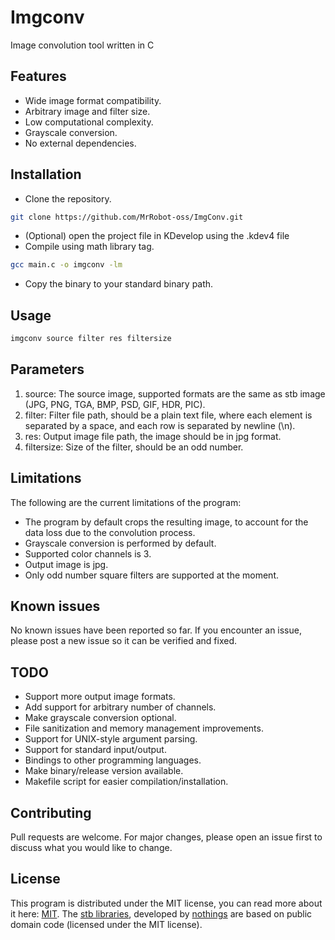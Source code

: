 # Imgconv

Image convolution tool written in C

## Features

 - Wide image format compatibility.
 - Arbitrary image and filter size.
 - Low computational complexity.
 - Grayscale conversion.
 - No external dependencies.

## Installation

 - Clone the repository.
```bash
git clone https://github.com/MrRobot-oss/ImgConv.git
```
 - (Optional) open the project file in KDevelop using the .kdev4 file
 - Compile using math library tag.
```bash
gcc main.c -o imgconv -lm
```
 - Copy the binary to your standard binary path.

## Usage

```bash
imgconv source filter res filtersize
```
## Parameters

 1. source: The source image, supported formats are the same as stb image (JPG, PNG, TGA, BMP, PSD, GIF, HDR, PIC).
 2. filter: Filter file path, should be a plain text file, where each element is separated by a space, and each row is separated by newline (\n).
 3. res:  Output image file path, the image should be in jpg format.
 4. filtersize: Size of the filter, should be an odd number.

## Limitations
The following are the current limitations of the program:
 - The program by default crops the resulting image, to account for the data loss due to the convolution process.
 - Grayscale conversion is performed by default.
 - Supported color channels is 3.
 - Output image is jpg.
 - Only odd number square filters are supported at the moment.

## Known issues
No known issues have been reported so far. If you encounter an issue, please post a new issue so it can be verified and fixed.

## TODO

 - Support more output image formats.
 - Add support for arbitrary number of channels.
 - Make grayscale conversion optional.
 - File sanitization and memory management improvements.
 - Support for UNIX-style argument parsing.
 - Support for standard input/output.
 - Bindings to other programming languages.
 - Make binary/release version available.
 - Makefile script for easier compilation/installation.

## Contributing
Pull requests are welcome. For major changes, please open an issue first to discuss what you would like to change.

## License
This program is distributed under the MIT license, you can read more about it here: [MIT](https://choosealicense.com/licenses/mit/).
The [stb libraries](https://github.com/nothings/stb), developed by [nothings](https://github.com/nothings)  are based on public domain code (licensed under the MIT license).

